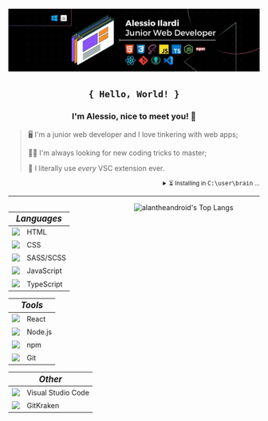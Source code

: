 <!-- ANCHOR Top banner -->

![LinkedIn Banner](/assets/banners/Banner_LinkedIn.jpg)

<!-- ANCHOR About me -->

<h2 align="center"><code>{ Hello, World! }</code></h2>

<center><h3>I'm Alessio, nice to meet you! 👋</h3></center>

<blockquote>
    <p>🖥️ I'm a junior web developer and I love tinkering with web apps;</p>
    <p>👨‍🎓 I'm always looking for new coding tricks to master;</p>
    <p>🤪 I literally use <em>every</em> VSC extension ever.</p>
</blockquote>

<div align="right">
    <small>
        <details>
        <summary>⏳ Installing in <samp>C:\user\brain</samp> ...</summary>
        <code><i>Functional programming</i> | ▰▰▰▱▱▱</code>
        </details>
    </small>
</div>

---

<!-- ANCHOR GitHub Stats -->

<!-- <img width="50%" align="right" alt="alantheandroid's GitHub stats" src="https://github-readme-stats.vercel.app/api?username=alantheandroid&show_icons=true&theme=codeSTACKr" /> -->

<a href="https://github.com/anuraghazra/github-readme-stats">
    <img width="50%" align="right" alt="alantheandroid's Top Langs" src="https://github-readme-stats.vercel.app/api/top-langs/?username=alantheandroid&layout=compact&theme=codeSTACKr"/>
</a>

<!-- ANCHOR Tech stack -->

<div>
    <table>
        <thead>
            <tr>
                <th colspan="2">
                    <center><big><i>Languages</i></big></center>
                </th>
            </tr>
        </thead>
        <tr>
            <td>
                <sub><img height="24px" src="https://cdn.jsdelivr.net/gh/devicons/devicon/icons/html5/html5-original.svg" /></sub>
            </td>
            <td>
                HTML
            </td>
        </tr>
        <tr>
            <td>
                <sub><img height="24px" src="https://cdn.jsdelivr.net/gh/devicons/devicon/icons/css3/css3-original.svg" /></sub>
            </td>
            <td>
                CSS
            </td>
        </tr>
        <tr>
            <td>
                <sub><img height="24px" src="https://cdn.jsdelivr.net/gh/devicons/devicon/icons/sass/sass-original.svg" /></sub>
            </td>
            <td>
                SASS/SCSS
            </td>
        </tr>
        <tr>
            <td>
                <sub><img height="24px" src="https://cdn.jsdelivr.net/gh/devicons/devicon/icons/javascript/javascript-original.svg" /></sub>
            </td>
            <td>
                JavaScript
            </td>
        </tr>
        <tr>
            <td>
                <sub><img height="24px" src="https://cdn.jsdelivr.net/gh/devicons/devicon/icons/typescript/typescript-original.svg" /></sub>
            </td>
            <td>
                TypeScript
            </td>
        </tr>
    </table>
</div>

<div>    
    <table>
        <thead>
            <tr>
                <th colspan="2">
                    <center><big><i>Tools</i></big></center>
                </th>
            </tr>
        </thead>
        <tr>
            <td>
                <sub><img height="24px" src="https://cdn.jsdelivr.net/gh/devicons/devicon/icons/react/react-original.svg" /></sub>
            </td>
            <td>
                React
            </td>
        </tr>
        <tr>
            <td>
                <sub><img height="24px" src="https://cdn.jsdelivr.net/gh/devicons/devicon/icons/nodejs/nodejs-original.svg" /></sub>
            </td>
            <td>
                Node.js
            </td>
        </tr>
        <tr>
            <td>
                <sub><img height="24px" src="https://cdn.jsdelivr.net/gh/devicons/devicon/icons/npm/npm-original-wordmark.svg" /></sub>
            </td>
            <td>
                npm
            </td>
        </tr>
        <tr>
            <td>
                <sub><img height="24px" src="https://cdn.jsdelivr.net/gh/devicons/devicon/icons/git/git-original.svg" /></sub>
            </td>
            <td>
                Git
            </td>
        </tr>
    </table>
</div>

<div>    
    <table>
        <thead>
            <tr>
                <th colspan="2">
                    <center><big><i>Other</i></big></center>
                </th>
            </tr>
        </thead>
        <tr>
            <td>
                <sub><img height="24px" src="https://cdn.jsdelivr.net/gh/devicons/devicon/icons/vscode/vscode-original.svg" /></sub>
            </td>
            <td>
                Visual Studio Code
            </td>
        </tr>
        <tr>
            <td>
                <sub><img height="24px" src="https://static-00.iconduck.com/assets.00/gitkraken-icon-512x446-ha22tv8l.png" /></sub>
            </td>
            <td>
                GitKraken
            </td>
        </tr>
    </table>
</div>

<!-- ### _More about me_

<div id="gr_updates_widget">
	  <iframe sandbox id="the_iframe" src="https://goodreads.com/widgets/user_update_widget?height=400&num_updates=5&user=70728087&width=250" width="95%" height="90%" frameborder="0"></iframe>
    <div id="gr_footer">
        <p><b>GoodReads Updates 📖</b></p>
    </div>
</div>
 -->
